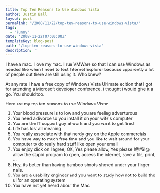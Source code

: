 ```yaml
---
title: Top Ten Reasons to Use Windows Vista
author: Justin Ball
layout: post
permalink: "/2008/11/22/top-ten-reasons-to-use-windows-vista/"
tags:
  - "Funny"
date: '2008-11-22T07:00:00Z'
templateKey: blog-post
path: "/top-ten-reasons-to-use-windows-vista"
description: ''
---
```


I have a mac. I love my mac. I run VMWare so that I can use Windows as needed like when I need to test Internet Explorer because apparently a lot of people out there are still using it. Who knew?

At any rate I have a free copy of Windows Vista Ultimate edition that I got for attending a Microsoft developer conference. I thought I would give it a go. You should too.

Here are my top ten reasons to use Windows Vista:

1.  Your blood pressure is to low and you are feeling adventurous
2.  You need a divorce so you install it on your wife's computer
3.  You are the IT support guy at work and you want to get fired
4.  Life has lost all meaning
5.  You really associate with that nerdy guy on the Apple commercials
6.  You have way to much free time and you like to wait around for your computer to do really hard stuff like open your email
7.  You enjoy click on I agree, OK, Yes please allow, Yes please !@#$!@ allow the stupid program to open, access the internet, save a file, print, ...
8.  Hey, its better than having bamboo shoots shoved under your finger nails.
9.  You are a usability engineer and you want to study how not to build the ui for an operating system
10. You have not yet heard about the Mac.
